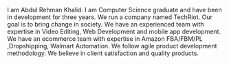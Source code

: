 I am Abdul Rehman Khalid. I am Computer Science graduate and have been in development for three years.
We run a company named TechRiot. Our goal is to bring change in society. We have an experienced team with expertise in Video Editing, Web Development and mobile app development. We have an ecommerce team with expertise in Amazon FBA/FBM/PL ,Dropshipping, Walmart Automation.
We follow agile product development methodology. We believe in client satisfaction and quality products.

